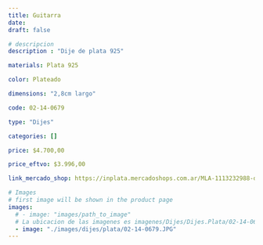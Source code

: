 ```yaml
---
title: Guitarra
date: 
draft: false

# descripcion
description : "Dije de plata 925"

materials: Plata 925

color: Plateado

dimensions: "2,8cm largo"

code: 02-14-0679

type: "Dijes"

categories: []

price: $4.700,00

price_eftvo: $3.996,00

link_mercado_shop: https://inplata.mercadoshops.com.ar/MLA-1113232988-dije-de-plata-guitarra-música-rock-_JM

# Images
# first image will be shown in the product page
images:
  # - image: "images/path_to_image"
  # La ubicacion de las imagenes es imagenes/Dijes/Dijes.Plata/02-14-0679-guitarra
  - image: "./images/dijes/plata/02-14-0679.JPG"
---
```

